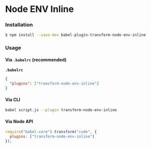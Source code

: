 # Node ENV Inline

### Installation

```sh
$ npm install --save-dev babel-plugin-transform-node-env-inline
```

### Usage

#### Via `.babelrc` (recommended)

**`.babelrc`**

```json
{
  "plugins": ["transform-node-env-inline"]
}
```

#### Via CLI

```sh
babel script.js --plugin transform-node-env-inline
```

#### Via Node API

```js
require("babel-core").transform("code", {
  plugins: ["transform-node-env-inline"]
});
```
